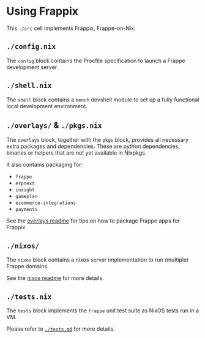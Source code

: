 # Using Frappix

This `./src` cell implements Frappix, Frappe-on-Nix.

## `./config.nix`

The `config` block contains the Procfile specification to launch a Frappe development server.

## `./shell.nix`

The `shell` block contains a `bench` devshell module to set up a fully functional local development environment.

## `./overlays/` & `./pkgs.nix`

The `overlays` block, together with the `pkgs` block, provides all necessary extra packages and dependencies.
These are python dependencies, binaries or helpers that are not yet available in Nixpkgs.

It also contains packaging for:

- `frappe`
- `erpnext`
- `insight`
- `gameplan`
- `ecommerce-integrations`
- `payments`

See the [overlays readme](./overlays/Readme.md) for tips on how to package Frappe apps for Frappix.

## `./nixos/`

The `nixos` block contains a nixos server implementation to run (multiple) Frappe domains.

See the [nixos readme](./nixos/Readme.md) for more details.

## `./tests.nix`

The `tests` block implements the `frappe` unit test suite as NixOS tests run in a VM.

Please refer to [`./tests.md`](./tests.md) for more details.
